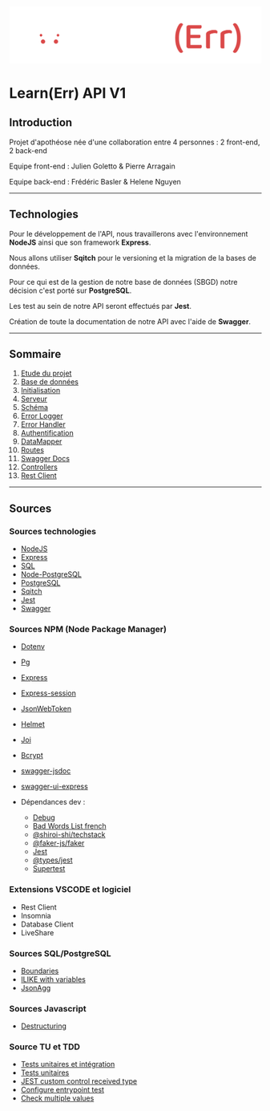 
![Learn(Err)](__docs__/img/Logo_LearnErr_white.png)

# Learn(Err) API V1

## Introduction

Projet d'apothéose née d'une collaboration entre 4 personnes : 2 front-end, 2 back-end

Equipe front-end : Julien Goletto & Pierre Arragain

Equipe back-end : Frédéric Basler & Helene Nguyen

___

## Technologies

Pour le développement de l'API, nous travaillerons avec l'environnement **NodeJS** ainsi que son framework **Express**.

Nous allons utiliser **Sqitch** pour le versioning et la migration de la bases de données.

Pour ce qui est de la gestion de notre base de données (SBGD) notre décision c'est porté sur **PostgreSQL**.

Les test au sein de notre API seront effectués par **Jest**.

Création de toute la documentation de notre API avec l'aide de **Swagger**.

___

## Sommaire

1. [Etude du projet](__docs__/01_mise_en_place.md)
2. [Base de données](__docs__/02_base_de_donnees.md)
3. [Initialisation](__docs__/03_initialisation.md)
4. [Serveur](__docs__/04_serveur.md)
5. [Schéma](__docs__/05_schema.md)
6. [Error Logger](__docs__/06_error_logger.md)
7. [Error Handler](__docs__/07_error_handler.md)
8. [Authentification](__docs__/08_auth.md)
9. [DataMapper](__docs__/09_datamapper.md)
10. [Routes](__docs__/10_routes.md)
11. [Swagger Docs](__docs__/11_swagger_docs.md)
12. [Controllers](__docs__/12_controllers.md)
13. [Rest Client](__docs__/13_restClient.md)

___

## Sources

### Sources technologies

- [NodeJS](https://nodejs.org/en/)
- [Express](https://expressjs.com/fr/)
- [SQL](https://sql.sh/)
- [Node-PostgreSQL](https://node-postgres.com/)
- [PostgreSQL](https://www.postgresql.org/)
- [Sqitch](https://sqitch.org/)
- [Jest](https://jestjs.io/fr/)
- [Swagger](https://swagger.io/)

### Sources NPM (Node Package Manager)

- [Dotenv](https://www.npmjs.com/package/dotenv)
- [Pg](https://www.npmjs.com/package/pg)
- [Express](https://www.npmjs.com/package/express)
- [Express-session](https://www.npmjs.com/package/express-session)
- [JsonWebToken](https://www.npmjs.com/package/jsonwebtoken)
- [Helmet](https://www.npmjs.com/package/helmet)
- [Joi](https://www.npmjs.com/package/joi)
- [Bcrypt](https://www.npmjs.com/package/bcrypt)
- [swagger-jsdoc](https://www.npmjs.com/package/swagger-jsdoc)
- [swagger-ui-express](https://www.npmjs.com/package/swagger-ui-express)

- Dépendances dev :

  - [Debug](https://www.npmjs.com/package/debug)
  - [Bad Words List french](https://www.npmjs.com/package/french-badwords-list)
  - [@shiroi-shi/techstack](https://www.npmjs.com/package/@shiroi-shi/techstack)
  - [@faker-js/faker](https://www.npmjs.com/package/@faker-js/faker)
  - [Jest](https://www.npmjs.com/package/jest)
  - [@types/jest](https://www.npmjs.com/package/@types/jest)
  - [Supertest](https://www.npmjs.com/package/supertest)

### Extensions VSCODE et logiciel

- Rest Client
- Insomnia
- Database Client
- LiveShare

### Sources SQL/PostgreSQL

- [Boundaries](https://stackoverflow.com/questions/3825676/postgresql-regex-word-boundaries)
- [ILIKE with variables](https://github.com/lib/pq/issues/495)
- [JsonAgg](https://sql.tutorialink.com/how-to-specify-a-limit-on-postgres-json_agg/)

### Sources Javascript

- [Destructuring](https://ultimatecourses.com/blog/remove-object-properties-destructuring)

### Source TU et TDD

- [Tests unitaires et intégration](https://www.testim.io/blog/unit-test-rest-api/)
- [Tests unitaires](https://practicalprogramming.fr/tests-unitaires/)
- [JEST custom control received type](https://www.npmjs.com/package/jest-tobetype)
- [Configure entrypoint test](https://blog.campvanilla.com/jest-expressjs-and-the-eaddrinuse-error-bac39356c33a)
- [Check multiple values](https://stackoverflow.com/questions/69816466/how-to-check-for-multiple-values-in-jest-or-operator)